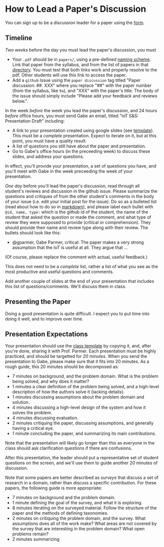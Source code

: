 # How to Lead a Paper's Discussion

You can sign up to be a discussion leader for a paper using the [form](https://docs.google.com/spreadsheets/d/1v_IVhO5MSM870ayeUy8Ooz0nfI-F0S5-iKOlyK6hBcM/edit?usp=sharing).

## Timeline

*Two weeks* before the day you must lead the paper's discussion, you must

- Your `.pdf` should be in `papers/`, using a pre-defined [naming scheme](https://github.com/gwu-iot/collaboration/blob/master/papers/README.md).
    Link that paper from the syllabus, and from the list of papers in that [directory](https://github.com/gwu-iot/collaboration/blob/master/papers/README.md).
    You must test that both links work and properly resolve to the pdf.
    Other students will use this link to access the paper.
- Add a `github` Issue using the `paper discussion` tag titled "Paper discussion: ##. XXX" where you replace "##" with the paper number (from the syllabus, like `9a`), and  "XXX" with the paper's title.
    The body of the issue should simply include "Please add your feedback and reviews below.".

In the week *before* the week you lead the paper's discussion, and 24 hours *before* office hours, you must send Gabe an email, titled "IoT S&S: Presentation Draft" including:

- A link to your presentation created using google slides (see [template](https://docs.google.com/presentation/d/16hrWPUGSp1Zz9E0J3Oq3_QyQpejXYTHucG4OlOtsI64/edit?usp=sharing)).
    This must be a *complete* presentation.
    Expect to iterate on it, but at this point, you must have a quality result.
- A list of questions you still have about the paper and presentation.
- Go to Gabe's office hours (in the preceeding week) to discuss these slides, and address your questions.

In effect, you'll provide your presentation, a set of questions you have, and you'll meet with Gabe in the week preceeding the week of your presentation.

*One day* before you'll lead the paper's discussion, read through all student's reviews and discussion in the github issue.
Please summarize the questions and critiques of from the other student's comments in the body of your issue (i.e. edit your initial post for the issue).
Do so as a bulleted list (read about how to do so in [markdown](https://guides.github.com/features/mastering-markdown/)), and please label each bullet with `@id, name, type:` which is the github id of the student, the name of the student that asked the question or made the comment, and what type of review they were supposed to provide (critical or comprehension).
They should provide their name and review type along with their review.
The bullets should look like this:

- @gparmer, Gabe Parmer, critical: The paper makes a very strong assumption that the IoT is useful at all. They argue that ...

(Of course, please replace the comment with actual, useful feedback.)

This does not need to be a *complete* list, rather a list of what you see as the most productive and useful questions and comments.

Add another couple of slides at the end of your presentation that includes this list of questions/comments.
We'll discuss them in class.

## Presenting the Paper

Doing a good presentation is quite difficult.
I expect you to put time into doing it well, and to improve over time.

## Presentation Expectations

Your presentation should use the [class template](https://docs.google.com/presentation/d/16hrWPUGSp1Zz9E0J3Oq3_QyQpejXYTHucG4OlOtsI64/edit?usp=sharing) by copying it, and, after you're done, sharing it with Prof. Parmer.
Each presentation *must* be highly practiced, and should be targetted for *20 minutes*.
When you send the presentation to Gabe, please make sure that it fits into 20 minutes.
As a rough guide, this 20 minutes should be decomposed as:

- 7 minutes on background, and the problem domain.
    What is the problem being solved, and why does it matter?
- 1 minutes a clear definition of the problem being solved, and a high-level description of how the authors solve it (lacking details).
- 1 minutes discussing assumptions about the problem domain and solution.
- 4 minutes discussing a high-level design of the system and how it solves the problem.
- 4 minutes discussing evaluation.
- 2 minutes critiquing the paper, discussing assumptions, and generally having a critical eye.
- 1 minute concluding the paper, and summarizing its main contributions.

Note that the presentation will likely go longer than this as everyone in the class should ask clarification questions if there are confusions.

After this presentation, the leader should put a representative set of student questions on the screen, and we'll use them to guide another 20 minutes of discussion.

Note that some papers are better described as *surveys* that discuss a set of research in a domain, rather than discuss a specific contribution.
For these papers, the following guide is more appropriate:

- 7 minutes on background and the problem domain.
- 1 minute defining the goal of the survey, and what it is exploring.
- 8 minutes iterating on the surveyed material.
    Follow the structure of the paper and the methods of defining taxonomies.
- 2 minutes on critiquing the problem domain, and the survey.
    What assumptions does all of the work make?
    What areas are not covered by the survey that are interesting in the problem domain?
    What open problems remain?
- 2 minutes summarizing
